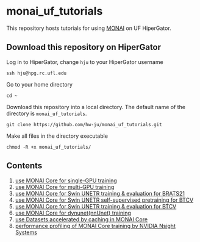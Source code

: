 # monai_uf_tutorials
This repository hosts tutorials for using [MONAI](https://monai.io/) on UF HiperGator. 

## Download this repository on HiperGator
Log in to HiperGator, change `hju` to your HiperGator username

```
ssh hju@hpg.rc.ufl.edu
```

Go to your home directory 

```
cd ~
``` 

Download this repository into a local directory. The default name of the directory is `monai_uf_tutorials`. 

```
git clone https://github.com/hw-ju/monai_uf_tutorials.git
```

Make all files in the directory executable

```
chmod -R +x monai_uf_tutorials/
```

## Contents
1. [use MONAI Core for single-GPU training](./monaicore_singlegpu/)
2. [use MONAI Core for multi-GPU training](./monaicore_multigpu/)
3. [use MONAI Core for Swin UNETR training & evaluation for BRATS21](./monaicore_swinUNETR/)
4. [use MONAI Core for Swin UNETR self-supervised pretraining for BTCV](./pretrain_modify/)
5. [use MONAI Core for Swin UNETR training & evaluation for BTCV](./btcv_modify/)
6. [use MONAI Core for dynunet(nnUnet) training](./monaicore_dynunet/)
7. [use Datasets accelerated by caching in MONAI Core](./caching/)
8. [performance profiling of MONAI Core training by NVIDIA Nsight Systems](./profile/)

